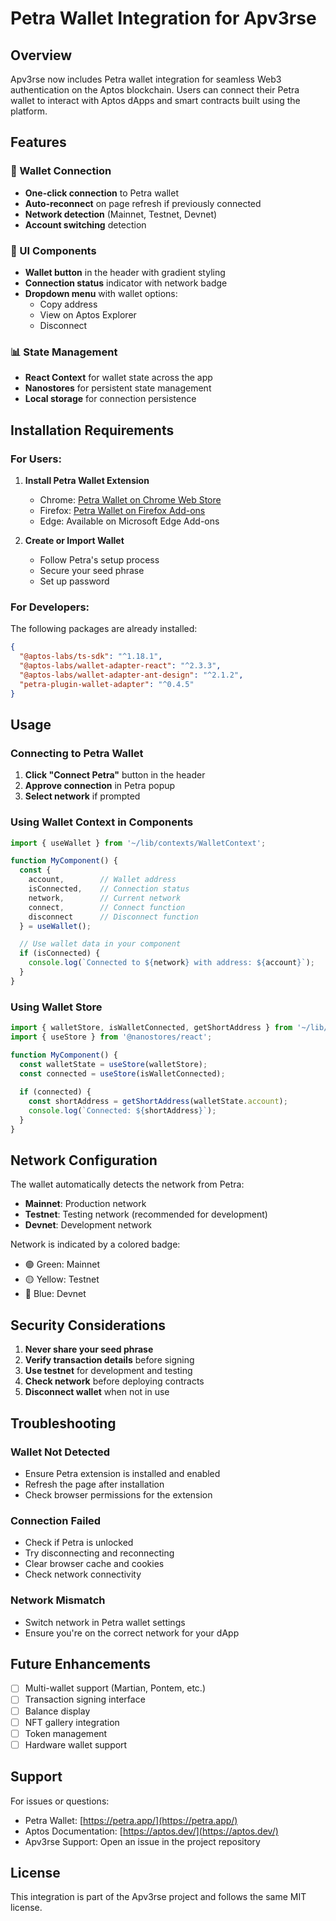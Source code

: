 # Petra Wallet Integration for Apv3rse

## Overview
Apv3rse now includes Petra wallet integration for seamless Web3 authentication on the Aptos blockchain. Users can connect their Petra wallet to interact with Aptos dApps and smart contracts built using the platform.

## Features

### 🔐 Wallet Connection
- **One-click connection** to Petra wallet
- **Auto-reconnect** on page refresh if previously connected
- **Network detection** (Mainnet, Testnet, Devnet)
- **Account switching** detection

### 🎨 UI Components
- **Wallet button** in the header with gradient styling
- **Connection status** indicator with network badge
- **Dropdown menu** with wallet options:
  - Copy address
  - View on Aptos Explorer
  - Disconnect

### 📊 State Management
- **React Context** for wallet state across the app
- **Nanostores** for persistent state management
- **Local storage** for connection persistence

## Installation Requirements

### For Users:
1. **Install Petra Wallet Extension**
   - Chrome: [Petra Wallet on Chrome Web Store](https://chrome.google.com/webstore/detail/petra-aptos-wallet/ejjladinnckdgjemekebdpeokbikhfci)
   - Firefox: [Petra Wallet on Firefox Add-ons](https://addons.mozilla.org/en-US/firefox/addon/petra-aptos-wallet/)
   - Edge: Available on Microsoft Edge Add-ons

2. **Create or Import Wallet**
   - Follow Petra's setup process
   - Secure your seed phrase
   - Set up password

### For Developers:
The following packages are already installed:
```json
{
  "@aptos-labs/ts-sdk": "^1.18.1",
  "@aptos-labs/wallet-adapter-react": "^2.3.3",
  "@aptos-labs/wallet-adapter-ant-design": "^2.1.2",
  "petra-plugin-wallet-adapter": "^0.4.5"
}
```

## Usage

### Connecting to Petra Wallet

1. **Click "Connect Petra"** button in the header
2. **Approve connection** in Petra popup
3. **Select network** if prompted

### Using Wallet Context in Components

```typescript
import { useWallet } from '~/lib/contexts/WalletContext';

function MyComponent() {
  const { 
    account,        // Wallet address
    isConnected,    // Connection status
    network,        // Current network
    connect,        // Connect function
    disconnect      // Disconnect function
  } = useWallet();

  // Use wallet data in your component
  if (isConnected) {
    console.log(`Connected to ${network} with address: ${account}`);
  }
}
```

### Using Wallet Store

```typescript
import { walletStore, isWalletConnected, getShortAddress } from '~/lib/stores/wallet';
import { useStore } from '@nanostores/react';

function MyComponent() {
  const walletState = useStore(walletStore);
  const connected = useStore(isWalletConnected);
  
  if (connected) {
    const shortAddress = getShortAddress(walletState.account);
    console.log(`Connected: ${shortAddress}`);
  }
}
```

## Network Configuration

The wallet automatically detects the network from Petra:
- **Mainnet**: Production network
- **Testnet**: Testing network (recommended for development)
- **Devnet**: Development network

Network is indicated by a colored badge:
- 🟢 Green: Mainnet
- 🟡 Yellow: Testnet
- 🔵 Blue: Devnet

## Security Considerations

1. **Never share your seed phrase**
2. **Verify transaction details** before signing
3. **Use testnet** for development and testing
4. **Check network** before deploying contracts
5. **Disconnect wallet** when not in use

## Troubleshooting

### Wallet Not Detected
- Ensure Petra extension is installed and enabled
- Refresh the page after installation
- Check browser permissions for the extension

### Connection Failed
- Check if Petra is unlocked
- Try disconnecting and reconnecting
- Clear browser cache and cookies
- Check network connectivity

### Network Mismatch
- Switch network in Petra wallet settings
- Ensure you're on the correct network for your dApp

## Future Enhancements

- [ ] Multi-wallet support (Martian, Pontem, etc.)
- [ ] Transaction signing interface
- [ ] Balance display
- [ ] NFT gallery integration
- [ ] Token management
- [ ] Hardware wallet support

## Support

For issues or questions:
- Petra Wallet: [https://petra.app/](https://petra.app/)
- Aptos Documentation: [https://aptos.dev/](https://aptos.dev/)
- Apv3rse Support: Open an issue in the project repository

## License

This integration is part of the Apv3rse project and follows the same MIT license.
